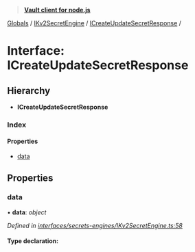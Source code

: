 > **[Vault client for node.js](../README.md)**

[Globals](../globals.md) / [IKv2SecretEngine](../modules/ikv2secretengine.md) / [ICreateUpdateSecretResponse](ikv2secretengine.icreateupdatesecretresponse.md) /

# Interface: ICreateUpdateSecretResponse

## Hierarchy

* **ICreateUpdateSecretResponse**

### Index

#### Properties

* [data](ikv2secretengine.icreateupdatesecretresponse.md#data)

## Properties

###  data

• **data**: *object*

*Defined in [interfaces/secrets-engines/IKv2SecretEngine.ts:58](https://github.com/theogravity/vault-tacular/blob/27041c7/src/interfaces/secrets-engines/IKv2SecretEngine.ts#L58)*

#### Type declaration: